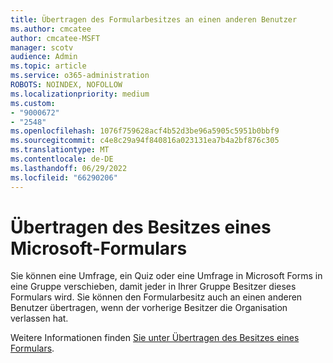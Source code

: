 ```yaml
---
title: Übertragen des Formularbesitzes an einen anderen Benutzer
ms.author: cmcatee
author: cmcatee-MSFT
manager: scotv
audience: Admin
ms.topic: article
ms.service: o365-administration
ROBOTS: NOINDEX, NOFOLLOW
ms.localizationpriority: medium
ms.custom:
- "9000672"
- "2548"
ms.openlocfilehash: 1076f759628acf4b52d3be96a5905c5951b0bbf9
ms.sourcegitcommit: c4e8c29a94f840816a023131ea7b4a2bf876c305
ms.translationtype: MT
ms.contentlocale: de-DE
ms.lasthandoff: 06/29/2022
ms.locfileid: "66290206"
---
```

# <a name="transfer-ownership-of-a-microsoft-form"></a>Übertragen des Besitzes eines Microsoft-Formulars

Sie können eine Umfrage, ein Quiz oder eine Umfrage in Microsoft Forms in eine Gruppe verschieben, damit jeder in Ihrer Gruppe Besitzer dieses Formulars wird. Sie können den Formularbesitz auch an einen anderen Benutzer übertragen, wenn der vorherige Besitzer die Organisation verlassen hat.

Weitere Informationen finden [Sie unter Übertragen des Besitzes eines Formulars](https://support.office.com/article/Transfer-ownership-of-a-form-921a6361-a4e5-44ea-bce9-c4ed63aa54b4).